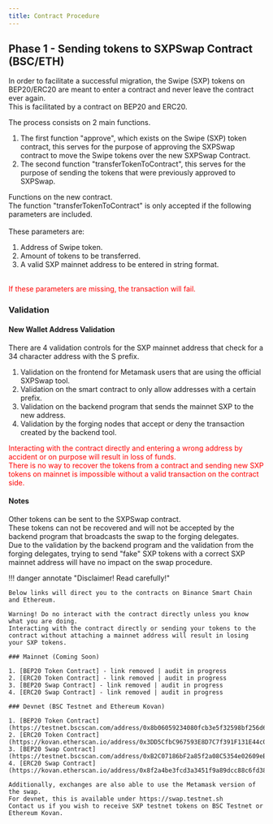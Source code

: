 ```yaml
---
title: Contract Procedure
---
```




## Phase 1 - Sending tokens to SXPSwap Contract (BSC/ETH)

In order to facilitate a successful migration, the Swipe (SXP) tokens on BEP20/ERC20 are meant to enter a contract and never leave the contract ever again.<br />
This is facilitated by a contract on BEP20 and ERC20. 

The process consists on 2 main functions.<br />
1. The first function "approve", which exists on the Swipe (SXP) token contract, this serves for the purpose of approving the SXPSwap contract to move the Swipe tokens over the new SXPSwap Contract.<br />
2. The second function "transferTokenToContract", this serves for the purpose of sending the tokens that were previously approved to SXPSwap.<br />

Functions on the new contract.<br />
The function "transferTokenToContract" is only accepted if the following parameters are included.<br />
<br />
These parameters are:<br />

1. Address of Swipe token.<br />
2. Amount of tokens to be transferred.<br />
3. A valid SXP mainnet address to be entered in string format.<br />
<br />
<span style="color:red">If these parameters are missing, the transaction will fail.</span><br />

### Validation

#### New Wallet Address Validation

There are 4 validation controls for the SXP mainnet address that check for a 34 character address with the S prefix.<br />
1. Validation on the frontend for Metamask users that are using the official SXPSwap tool.<br />
2. Validation on the smart contract to only allow addresses with a certain prefix. <br />
3. Validation on the backend program that sends the mainnet SXP to the new address.<br />
4. Validation by the forging nodes that accept or deny the transaction created by the backend tool.<br />

<span style="color:red">
Interacting with the contract directly and entering a wrong address by accident or on purpose will result in loss of funds.<br />
There is no way to recover the tokens from a contract and sending new SXP tokens on mainnet is impossible without a valid transaction on the contract side.
</span>

#### Notes

Other tokens can be sent to the SXPSwap contract. <br />
These tokens can not be recovered and will not be accepted by the backend program that broadcasts the swap to the forging delegates.<br />
Due to the validation by the backend program and the validation from the forging delegates, trying to send "fake" SXP tokens with a correct SXP mainnet address will have no impact on the swap procedure.<br />

!!! danger annotate "Disclaimer! Read carefully!"

    Below links will direct you to the contracts on Binance Smart Chain and Ethereum.
    
    Warning! Do no interact with the contract directly unless you know what you are doing.
    Interacting with the contract directly or sending your tokens to the contract without attaching a mainnet address will result in losing your SXP tokens.

    ### Mainnet (Coming Soon)

    1. [BEP20 Token Contract] - link removed | audit in progress 
    2. [ERC20 Token Contract] - link removed | audit in progress
    3. [BEP20 Swap Contract] - link removed | audit in progress
    4. [ERC20 Swap Contract] - link removed | audit in progress

    ### Devnet (BSC Testnet and Ethereum Kovan)

    1. [BEP20 Token Contract](https://testnet.bscscan.com/address/0x8b06059234080fcb3e5f32598bf256d6d911fc26#code)
    2. [ERC20 Token Contract](https://kovan.etherscan.io/address/0x3DD5CfbC967593E8D7C7f391F131E44c0A8a6892#code)
    3. [BEP20 Swap Contract](https://testnet.bscscan.com/address/0xB2C07186bF2a85f2a08C5354e02609eB3D7360eD#code)
    4. [ERC20 Swap Contract](https://kovan.etherscan.io/address/0x8f2a4be3fcd3a3451f9a89dcc88c6fd38514e704#code)

    Additionally, exchanges are also able to use the Metamask version of the swap.
    For devnet, this is available under https://swap.testnet.sh
    Contact us if you wish to receive SXP testnet tokens on BSC Testnet or Ethereum Kovan.


